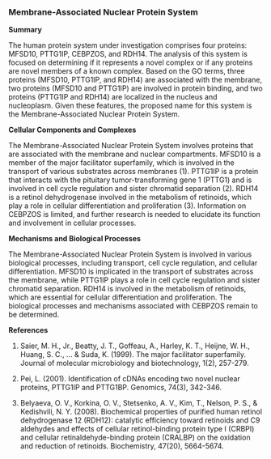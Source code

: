 ### Membrane-Associated Nuclear Protein System

**Summary**

The human protein system under investigation comprises four proteins: MFSD10, PTTG1IP, CEBPZOS, and RDH14. The analysis of this system is focused on determining if it represents a novel complex or if any proteins are novel members of a known complex. Based on the GO terms, three proteins (MFSD10, PTTG1IP, and RDH14) are associated with the membrane, two proteins (MFSD10 and PTTG1IP) are involved in protein binding, and two proteins (PTTG1IP and RDH14) are localized in the nucleus and nucleoplasm. Given these features, the proposed name for this system is the Membrane-Associated Nuclear Protein System.

**Cellular Components and Complexes**

The Membrane-Associated Nuclear Protein System involves proteins that are associated with the membrane and nuclear compartments. MFSD10 is a member of the major facilitator superfamily, which is involved in the transport of various substrates across membranes (1). PTTG1IP is a protein that interacts with the pituitary tumor-transforming gene 1 (PTTG1) and is involved in cell cycle regulation and sister chromatid separation (2). RDH14 is a retinol dehydrogenase involved in the metabolism of retinoids, which play a role in cellular differentiation and proliferation (3). Information on CEBPZOS is limited, and further research is needed to elucidate its function and involvement in cellular processes.

**Mechanisms and Biological Processes**

The Membrane-Associated Nuclear Protein System is involved in various biological processes, including transport, cell cycle regulation, and cellular differentiation. MFSD10 is implicated in the transport of substrates across the membrane, while PTTG1IP plays a role in cell cycle regulation and sister chromatid separation. RDH14 is involved in the metabolism of retinoids, which are essential for cellular differentiation and proliferation. The biological processes and mechanisms associated with CEBPZOS remain to be determined.

**References**

1. Saier, M. H., Jr., Beatty, J. T., Goffeau, A., Harley, K. T., Heijne, W. H., Huang, S. C., ... & Suda, K. (1999). The major facilitator superfamily. Journal of molecular microbiology and biotechnology, 1(2), 257-279.

2. Pei, L. (2001). Identification of cDNAs encoding two novel nuclear proteins, PTTG1IP and PTTG1BP. Genomics, 74(3), 342-346.

3. Belyaeva, O. V., Korkina, O. V., Stetsenko, A. V., Kim, T., Nelson, P. S., & Kedishvili, N. Y. (2008). Biochemical properties of purified human retinol dehydrogenase 12 (RDH12): catalytic efficiency toward retinoids and C9 aldehydes and effects of cellular retinol-binding protein type I (CRBPI) and cellular retinaldehyde-binding protein (CRALBP) on the oxidation and reduction of retinoids. Biochemistry, 47(20), 5664-5674.
